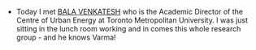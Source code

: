 - Today I met [BALA VENKATESH](https://www.ecb.torontomu.ca/people/Venkatesh.html) who is the Academic Director of the Centre of Urban Energy at Toronto Metropolitan University. I was just sitting in the lunch room working and in comes this whole research group - and he knows Varma!